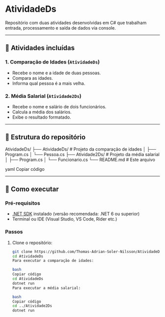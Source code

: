 # AtividadeDs

Repositório com duas atividades desenvolvidas em C# que trabalham entrada, processamento e saída de dados via console.

---

## 🧩 Atividades incluídas

### 1. Comparação de Idades (`AtividadeDs`)

- Recebe o nome e a idade de duas pessoas.
- Compara as idades.
- Informa qual pessoa é a mais velha.

### 2. Média Salarial (`Atividade2Ds`)

- Recebe o nome e salário de dois funcionários.
- Calcula a média dos salários.
- Exibe o resultado formatado.

---

## 📁 Estrutura do repositório

AtividadeDs/
├── AtividadeDs/ # Projeto da comparação de idades
│ ├── Program.cs
│ └── Pessoa.cs
├── Atividade2Ds/ # Projeto da média salarial
│ ├── Program.cs
│ └── Funcionario.cs
└── README.md # Este arquivo

yaml
Copiar código

---

## 🚀 Como executar

### Pré-requisitos

- [.NET SDK](https://dotnet.microsoft.com/download) instalado (versão recomendada: .NET 6 ou superior)
- Terminal ou IDE (Visual Studio, VS Code, Rider etc.)

### Passos

1. Clone o repositório:

    ```bash
    git clone https://github.com/Thomas-Adrian-Soler-Nilsson/AtividadeDs.git
    cd AtividadeDs
    Para executar a comparação de idades:
    
    bash
    Copiar código
    cd AtividadeDs
    dotnet run
    Para executar a média salarial:
    
    bash
    Copiar código
    cd ../Atividade2Ds
    dotnet run